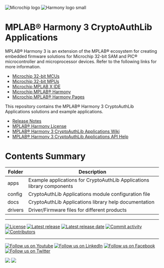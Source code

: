﻿![Microchip logo](https://raw.githubusercontent.com/wiki/Microchip-MPLAB-Harmony/Microchip-MPLAB-Harmony.github.io/images/microchip_logo.png)
![Harmony logo small](https://raw.githubusercontent.com/wiki/Microchip-MPLAB-Harmony/Microchip-MPLAB-Harmony.github.io/images/microchip_mplab_harmony_logo_small.png)

# MPLAB® Harmony 3 CryptoAuthLib Applications

MPLAB® Harmony 3 is an extension of the MPLAB® ecosystem for creating
embedded firmware solutions for Microchip 32-bit SAM and PIC® microcontroller
and microprocessor devices.  Refer to the following links for more information.

- [Microchip 32-bit MCUs](https://www.microchip.com/design-centers/32-bit)
- [Microchip 32-bit MPUs](https://www.microchip.com/design-centers/32-bit-mpus)
- [Microchip MPLAB X IDE](https://www.microchip.com/mplab/mplab-x-ide)
- [Microchip MPLAB® Harmony](https://www.microchip.com/mplab/mplab-harmony)
- [Microchip MPLAB® Harmony Pages](https://microchip-mplab-harmony.github.io/)

This repository contains the MPLAB® Harmony 3 CryptoAuthLib Applications solutions and example applications.

- [Release Notes](./release_notes.md)
- [MPLAB® Harmony License](mplab_harmony_license.md)
- [MPLAB® Harmony 3 CryptoAuthLib Applications Wiki](https://github.com/Microchip-MPLAB-Harmony/cryptoauthlib_apps/wiki)
- [MPLAB® Harmony 3 CryptoAuthLib Applications API Help](https://microchip-mplab-harmony.github.io/cryptoauthlib_apps)

# Contents Summary

| Folder     | Description                                               |
| ---        | ---                                                       |
| apps        | Example applications for CryptoAuthLib Applications library components      |
| config     | CryptoAuthLib Applications module configuration file                        |
| docs       | CryptoAuthLib Applications library help documentation                       |
| drivers    | Driver/Firmware files for different products              |


____

[![License](https://img.shields.io/badge/license-Harmony%20license-orange.svg)](https://github.com/Microchip-MPLAB-Harmony/cryptoauthlib_apps/blob/master/mplab_harmony_license.md)
[![Latest release](https://img.shields.io/github/release/Microchip-MPLAB-Harmony/cryptoauthlib_apps.svg)](https://github.com/Microchip-MPLAB-Harmony/cryptoauthlib_apps/releases/latest)
[![Latest release date](https://img.shields.io/github/release-date/Microchip-MPLAB-Harmony/cryptoauthlib_apps.svg)](https://github.com/Microchip-MPLAB-Harmony/cryptoauthlib_apps/releases/latest)
[![Commit activity](https://img.shields.io/github/commit-activity/y/Microchip-MPLAB-Harmony/cryptoauthlib_apps.svg)](https://github.com/Microchip-MPLAB-Harmony/cryptoauthlib_apps/graphs/commit-activity)
[![Contributors](https://img.shields.io/github/contributors-anon/Microchip-MPLAB-Harmony/cryptoauthlib_apps.svg)]()

____

[![Follow us on Youtube](https://img.shields.io/badge/Youtube-Follow%20us%20on%20Youtube-red.svg)](https://www.youtube.com/user/MicrochipTechnology)
[![Follow us on LinkedIn](https://img.shields.io/badge/LinkedIn-Follow%20us%20on%20LinkedIn-blue.svg)](https://www.linkedin.com/company/microchip-technology)
[![Follow us on Facebook](https://img.shields.io/badge/Facebook-Follow%20us%20on%20Facebook-blue.svg)](https://www.facebook.com/microchiptechnology/)
[![Follow us on Twitter](https://img.shields.io/twitter/follow/MicrochipTech.svg?style=social)](https://twitter.com/MicrochipTech)

[![](https://img.shields.io/github/stars/Microchip-MPLAB-Harmony/cryptoauthlib_apps.svg?style=social)]()
[![](https://img.shields.io/github/watchers/Microchip-MPLAB-Harmony/cryptoauthlib_apps.svg?style=social)]()



